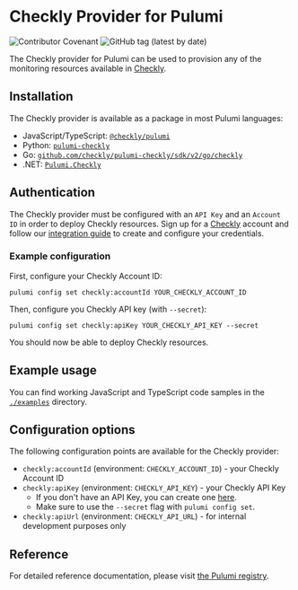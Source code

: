 # Checkly Provider for Pulumi

![Contributor Covenant](https://img.shields.io/badge/Contributor%20Covenant-2.1-4baaaa.svg)
![GitHub tag (latest by date)](https://img.shields.io/github/v/tag/checkly/pulumi-checkly?label=Version)

The Checkly provider for Pulumi can be used to provision any of the monitoring resources available in [Checkly](https://www.checklyhq.com/).

## Installation

The Checkly provider is available as a package in most Pulumi languages:

* JavaScript/TypeScript: [`@checkly/pulumi`](https://www.npmjs.com/package/@checkly/pulumi)
* Python: [`pulumi-checkly`](https://pypi.org/project/pulumi-checkly/)
* Go: [`github.com/checkly/pulumi-checkly/sdk/v2/go/checkly`](https://github.com/checkly/pulumi-checkly)
* .NET: [`Pulumi.Checkly`](https://www.nuget.org/packages/Pulumi.Checkly)


## Authentication

The Checkly provider must be configured with an `API Key` and an `Account ID` in order to deploy Checkly resources. Sign up for a [Checkly](https://www.checklyhq.com) account and follow our [integration guide](https://www.checklyhq.com/docs/integrations/pulumi/) to create and configure your credentials.

### Example configuration

First, configure your Checkly Account ID:

```
pulumi config set checkly:accountId YOUR_CHECKLY_ACCOUNT_ID
```

Then, configure you Checkly API key (with `--secret`):

```
pulumi config set checkly:apiKey YOUR_CHECKLY_API_KEY --secret
```

You should now be able to deploy Checkly resources.

## Example usage

You can find working JavaScript and TypeScript code samples in the [`./examples`](https://github.com/checkly/pulumi-checkly/tree/main/examples) directory.

## Configuration options

The following configuration points are available for the Checkly provider:

- `checkly:accountId` (environment: `CHECKLY_ACCOUNT_ID`) - your Checkly Account ID
- `checkly:apiKey` (environment: `CHECKLY_API_KEY`) - your Checkly API Key
    * If you don't have an API Key, you can create one [here](https://app.checklyhq.com/settings/user/api-keys).
    * Make sure to use the `--secret` flag with `pulumi config set`.
- `checkly:apiUrl` (environment: `CHECKLY_API_URL`) - for internal development purposes only

## Reference

For detailed reference documentation, please visit [the Pulumi registry](https://www.pulumi.com/registry/packages/checkly/api-docs/).
